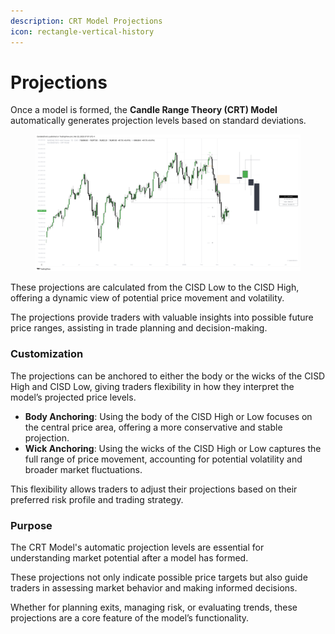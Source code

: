 ```yaml
---
description: CRT Model Projections
icon: rectangle-vertical-history
---
```


# Projections

Once a model is formed, the **Candle Range Theory (CRT) Model** automatically generates projection levels based on standard deviations.

<figure><img src="../../.gitbook/assets/docs-crt-004.png" alt=""><figcaption></figcaption></figure>

These projections are calculated from the CISD Low to the CISD High, offering a dynamic view of potential price movement and volatility.

The projections provide traders with valuable insights into possible future price ranges, assisting in trade planning and decision-making.

### Customization

The projections can be anchored to either the body or the wicks of the CISD High and CISD Low, giving traders flexibility in how they interpret the model’s projected price levels.

* **Body Anchoring**: Using the body of the CISD High or Low focuses on the central price area, offering a more conservative and stable projection.
* **Wick Anchoring**: Using the wicks of the CISD High or Low captures the full range of price movement, accounting for potential volatility and broader market fluctuations.

This flexibility allows traders to adjust their projections based on their preferred risk profile and trading strategy.

### Purpose

The CRT Model's automatic projection levels are essential for understanding market potential after a model has formed.

These projections not only indicate possible price targets but also guide traders in assessing market behavior and making informed decisions.

Whether for planning exits, managing risk, or evaluating trends, these projections are a core feature of the model’s functionality.
